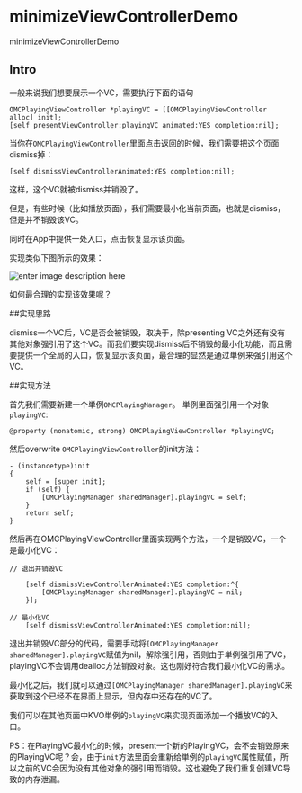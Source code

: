 # minimizeViewControllerDemo
minimizeViewControllerDemo


## Intro

一般来说我们想要展示一个VC，需要执行下面的语句

```
OMCPlayingViewController *playingVC = [[OMCPlayingViewController alloc] init];
[self presentViewController:playingVC animated:YES completion:nil];
```

当你在`OMCPlayingViewController`里面点击返回的时候，我们需要把这个页面dismiss掉：

```
[self dismissViewControllerAnimated:YES completion:nil];
```

这样，这个VC就被dismiss并销毁了。

但是，有些时候（比如播放页面），我们需要最小化当前页面，也就是dismiss，但是并不销毁该VC。

同时在App中提供一处入口，点击恢复显示该页面。

实现类似下图所示的效果：

![enter image description here](https://github.com/creeveliu/minimizeViewControllerDemo/blob/master/QQ20170430-163220.gif)


如何最合理的实现该效果呢？

##实现思路

dismiss一个VC后，VC是否会被销毁，取决于，除presenting VC之外还有没有其他对象强引用了这个VC。而我们要实现dismiss后不销毁的最小化功能，而且需要提供一个全局的入口，恢复显示该页面，最合理的显然是通过単例来强引用这个VC。

##实现方法

首先我们需要新建一个単例`OMCPlayingManager`。
単例里面强引用一个对象`playingVC`:
```
@property (nonatomic, strong) OMCPlayingViewController *playingVC;
```

然后overwrite `OMCPlayingViewController`的init方法：
```
- (instancetype)init
{
    self = [super init];
    if (self) {
        [OMCPlayingManager sharedManager].playingVC = self;
    }
    return self;
}
```

然后再在OMCPlayingViewController里面实现两个方法，一个是销毁VC，一个是最小化VC：

```
// 退出并销毁VC

    [self dismissViewControllerAnimated:YES completion:^{
        [OMCPlayingManager sharedManager].playingVC = nil;
    }];
```


```
// 最小化VC
    [self dismissViewControllerAnimated:YES completion:nil];
```

退出并销毁VC部分的代码，需要手动将`[OMCPlayingManager sharedManager].playingVC`赋值为nil，解除强引用，否则由于単例强引用了VC，playingVC不会调用dealloc方法销毁对象。这也刚好符合我们最小化VC的需求。

最小化之后，我们就可以通过`[OMCPlayingManager sharedManager].playingVC`来获取到这个已经不在界面上显示，但内存中还存在的VC了。

我们可以在其他页面中KVO単例的`playingVC`来实现页面添加一个播放VC的入口。

PS：在PlayingVC最小化的时候，present一个新的PlayingVC，会不会销毁原来的PlayingVC呢？会，由于`init`方法里面会重新给単例的`playingVC`属性赋值，所以之前的VC会因为没有其他对象的强引用而销毁。这也避免了我们重复创建VC导致的内存泄漏。
